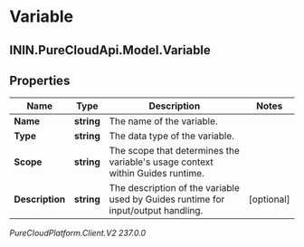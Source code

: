 # Variable

## ININ.PureCloudApi.Model.Variable

## Properties

|Name | Type | Description | Notes|
|------------ | ------------- | ------------- | -------------|
| **Name** | **string** | The name of the variable. | |
| **Type** | **string** | The data type of the variable. | |
| **Scope** | **string** | The scope that determines the variable&#39;s usage context within Guides runtime. | |
| **Description** | **string** | The description of the variable used by Guides runtime for input/output handling. | [optional] |



_PureCloudPlatform.Client.V2 237.0.0_
